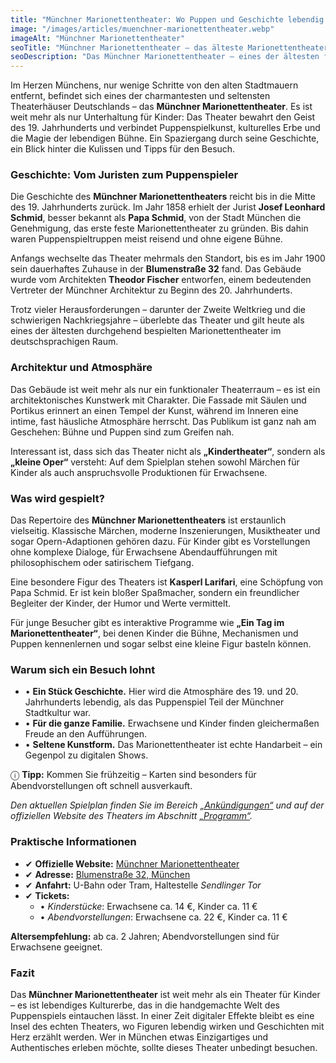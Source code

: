```yaml
---
title: "Münchner Marionettentheater: Wo Puppen und Geschichte lebendig werden"
image: "/images/articles/muenchner-marionettentheater.webp"
imageAlt: "Münchner Marionettentheater"
seoTitle: "Münchner Marionettentheater – das älteste Marionettentheater Münchens"
seoDescription: "Das Münchner Marionettentheater – eines der ältesten festen Marionettentheater Deutschlands. Geschichte, Atmosphäre, Programm und Besuchstipps."
---
```


Im Herzen Münchens, nur wenige Schritte von den alten Stadtmauern entfernt, befindet sich eines der charmantesten und seltensten Theaterhäuser Deutschlands – das **Münchner Marionettentheater**. Es ist weit mehr als nur Unterhaltung für Kinder: Das Theater bewahrt den Geist des 19. Jahrhunderts und verbindet Puppenspielkunst, kulturelles Erbe und die Magie der lebendigen Bühne. Ein Spaziergang durch seine Geschichte, ein Blick hinter die Kulissen und Tipps für den Besuch.

### Geschichte: Vom Juristen zum Puppenspieler

Die Geschichte des **Münchner Marionettentheaters** reicht bis in die Mitte des 19. Jahrhunderts zurück. Im Jahr 1858 erhielt der Jurist **Josef Leonhard Schmid**, besser bekannt als **Papa Schmid**, von der Stadt München die Genehmigung, das erste feste Marionettentheater zu gründen. Bis dahin waren Puppenspieltruppen meist reisend und ohne eigene Bühne.

Anfangs wechselte das Theater mehrmals den Standort, bis es im Jahr 1900 sein dauerhaftes Zuhause in der **Blumenstraße 32** fand. Das Gebäude wurde vom Architekten **Theodor Fischer** entworfen, einem bedeutenden Vertreter der Münchner Architektur zu Beginn des 20. Jahrhunderts.

Trotz vieler Herausforderungen – darunter der Zweite Weltkrieg und die schwierigen Nachkriegsjahre – überlebte das Theater und gilt heute als eines der ältesten durchgehend bespielten Marionettentheater im deutschsprachigen Raum.

### Architektur und Atmosphäre

Das Gebäude ist weit mehr als nur ein funktionaler Theaterraum – es ist ein architektonisches Kunstwerk mit Charakter. Die Fassade mit Säulen und Portikus erinnert an einen Tempel der Kunst, während im Inneren eine intime, fast häusliche Atmosphäre herrscht. Das Publikum ist ganz nah am Geschehen: Bühne und Puppen sind zum Greifen nah.

Interessant ist, dass sich das Theater nicht als **„Kindertheater“**, sondern als **„kleine Oper“** versteht: Auf dem Spielplan stehen sowohl Märchen für Kinder als auch anspruchsvolle Produktionen für Erwachsene.

### Was wird gespielt?

Das Repertoire des **Münchner Marionettentheaters** ist erstaunlich vielseitig. Klassische Märchen, moderne Inszenierungen, Musiktheater und sogar Opern-Adaptionen gehören dazu. Für Kinder gibt es Vorstellungen ohne komplexe Dialoge, für Erwachsene Abendaufführungen mit philosophischem oder satirischem Tiefgang.

Eine besondere Figur des Theaters ist **Kasperl Larifari**, eine Schöpfung von Papa Schmid. Er ist kein bloßer Spaßmacher, sondern ein freundlicher Begleiter der Kinder, der Humor und Werte vermittelt.

Für junge Besucher gibt es interaktive Programme wie **„Ein Tag im Marionettentheater“**, bei denen Kinder die Bühne, Mechanismen und Puppen kennenlernen und sogar selbst eine kleine Figur basteln können.

### Warum sich ein Besuch lohnt

- • **Ein Stück Geschichte.** Hier wird die Atmosphäre des 19. und 20. Jahrhunderts lebendig, als das Puppenspiel Teil der Münchner Stadtkultur war.  
- • **Für die ganze Familie.** Erwachsene und Kinder finden gleichermaßen Freude an den Aufführungen.  
- • **Seltene Kunstform.** Das Marionettentheater ist echte Handarbeit – ein Gegenpol zu digitalen Shows.  

ⓘ  **Tipp:** Kommen Sie frühzeitig – Karten sind besonders für Abendvorstellungen oft schnell ausverkauft.

_Den aktuellen Spielplan finden Sie im Bereich [„Ankündigungen“](https://munchen-vesti.de/ru/events-page) und auf der offiziellen Website des Theaters im Abschnitt [„Programm“](https://www.muema-theater.de/programm/)._

### Praktische Informationen

- ✔ **Offizielle Website:** [Münchner Marionettentheater](https://www.muema-theater.de/)  
- ✔ **Adresse:** [Blumenstraße 32, München](https://maps.app.goo.gl/f3nkNtiBDCDzArUk8)  
- ✔ **Anfahrt:** U-Bahn oder Tram, Haltestelle *Sendlinger Tor*  
- ✔ **Tickets:**  
  - • _Kinderstücke_: Erwachsene ca. 14 €, Kinder ca. 11 €  
  - • _Abendvorstellungen_: Erwachsene ca. 22 €, Kinder ca. 11 €  

**Altersempfehlung:** ab ca. 2 Jahren; Abendvorstellungen sind für Erwachsene geeignet.

### Fazit

Das **Münchner Marionettentheater** ist weit mehr als ein Theater für Kinder – es ist lebendiges Kulturerbe, das in die handgemachte Welt des Puppenspiels eintauchen lässt. In einer Zeit digitaler Effekte bleibt es eine Insel des echten Theaters, wo Figuren lebendig wirken und Geschichten mit Herz erzählt werden. Wer in München etwas Einzigartiges und Authentisches erleben möchte, sollte dieses Theater unbedingt besuchen.
